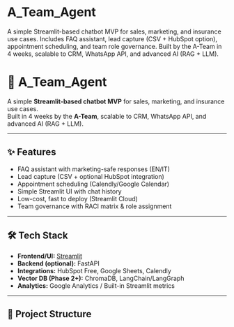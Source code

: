 # A_Team_Agent
A simple Streamlit-based chatbot MVP for sales, marketing, and insurance use cases. Includes FAQ assistant, lead capture (CSV + HubSpot option), appointment scheduling, and team role governance. Built by the A-Team in 4 weeks, scalable to CRM, WhatsApp API, and advanced AI (RAG + LLM).

# 🤖 A_Team_Agent

A simple **Streamlit-based chatbot MVP** for sales, marketing, and insurance use cases.  
Built in 4 weeks by the **A-Team**, scalable to CRM, WhatsApp API, and advanced AI (RAG + LLM).

---

## ✨ Features
- FAQ assistant with marketing-safe responses (EN/IT)
- Lead capture (CSV + optional HubSpot integration)
- Appointment scheduling (Calendly/Google Calendar)
- Simple Streamlit UI with chat history
- Low-cost, fast to deploy (Streamlit Cloud)
- Team governance with RACI matrix & role assignment

---

## 🛠️ Tech Stack
- **Frontend/UI:** [Streamlit](https://streamlit.io/)  
- **Backend (optional):** FastAPI  
- **Integrations:** HubSpot Free, Google Sheets, Calendly  
- **Vector DB (Phase 2+):** ChromaDB, LangChain/LangGraph  
- **Analytics:** Google Analytics / Built-in Streamlit metrics  

---

## 📂 Project Structure
